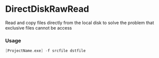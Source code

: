 # DirectDiskRawRead
Read and copy files directly from the local disk to solve the problem that exclusive files cannot be access

### Usage

```cpp
[ProjectName.exe] -f srcfile dstfile
```

